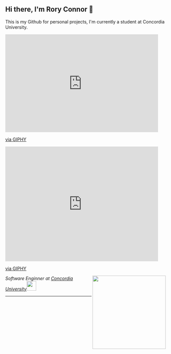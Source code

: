 ## Hi there, I'm Rory Connor 👋

This is my Github for personal projects, I'm currently a student at Concordia University.
<iframe src="https://giphy.com/embed/7zJgqvSbjBH2M" width="480" height="307" style="" frameBorder="0" class="giphy-embed" allowFullScreen></iframe><p><a href="https://giphy.com/stickers/ocean-waves-7zJgqvSbjBH2M">via GIPHY</a></p>

<iframe src="https://giphy.com/embed/UKm1AF0UrCkb6" width="480" height="360" style="" frameBorder="0" class="giphy-embed" allowFullScreen></iframe><p><a href="https://giphy.com/gifs/dog-cartoons-UKm1AF0UrCkb6">via GIPHY</a></p>
<img align='right' src="https://media.giphy.com/media/ieyl9zmCjO4b4t6qoY/giphy.gif" width="230">

<p><em>Software Enginner at <a href="https://www.concordia.ca">Concordia University</a><img src="https://media.giphy.com/media/fYSnHlufseco8Fh93Z/giphy.gif" width="30"></em></p>


---
